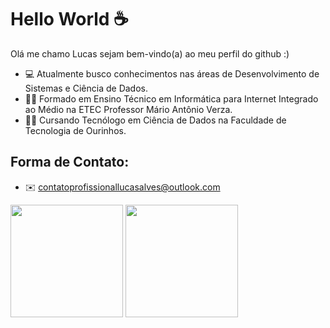 # Hello World ☕
Olá me chamo Lucas sejam bem-vindo(a) ao meu perfil do github :)
* 💻 Atualmente busco conhecimentos nas áreas de Desenvolvimento de Sistemas e Ciência de Dados.
* 👨‍🎓 Formado em Ensino Técnico em Informática para Internet Integrado ao Médio na ETEC Professor Mário Antônio Verza.
* 👨‍💻 Cursando Tecnólogo em Ciência de Dados na Faculdade de Tecnologia de Ourinhos.

## Forma de Contato:
* ✉️ contatoprofissionallucasalves@outlook.com

<div>
  <img height="180em" src="https://github-readme-stats.vercel.app/api?username=LucasAlv3s&show_icons=true&theme=github_dark" >
  <img height="180em" src="https://github-readme-stats.vercel.app/api/top-langs/?username=LucasAlv3s&layout=compact&langs_count=16&theme=github_dark" >
</div>

